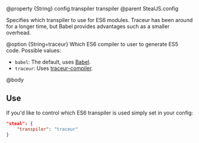 @property {String} config.transpiler transpiler
@parent StealJS.config

Specifies which transpiler to use for ES6 modules. Traceur has been around for a longer time, but Babel provides advantages such as a smaller overhead.

@option {String=traceur} Which ES6 compiler to user to generate ES5 code. Possible values:

* `babel`: The default, uses [Babel](https://babeljs.io/).
* `traceur`: Uses [traceur-compiler](https://github.com/google/traceur-compiler).


@body

## Use

If you'd like to control which ES6 transpiler is used simply set in your config:

```json
"steal": {
	"transpiler": "traceur"
}
```
